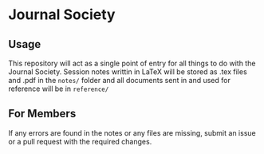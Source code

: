 # Journal Society

## Usage

This repository will act as a single point of entry for all things to do with the Journal Society. Session notes writtin in LaTeX will be stored as .tex files and .pdf in the `notes/` folder and all documents sent in and used for reference will be in `reference/`

## For Members

If any errors are found in the notes or any files are missing, submit an issue or a pull request with the required changes.
